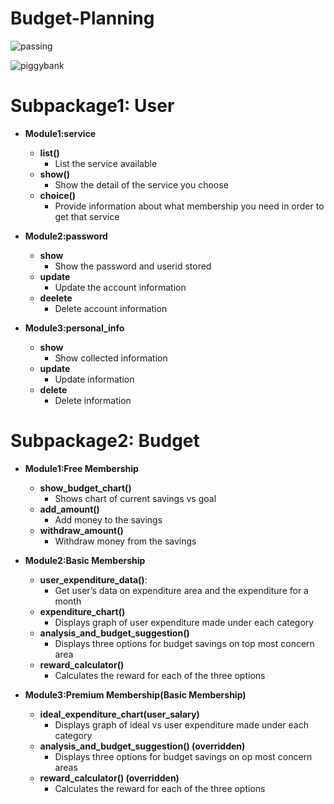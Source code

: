 # Budget-Planning
![passing](https://app.travis-ci.com/Saisree-123/DATA533-LAB4.svg?branch=master)

![piggybank](https://www.pexels.com/photo/a-pink-piggy-bank-beside-a-stack-of-wooden-scrabble-blocks-9822690/)

# Subpackage1: User #
* **Module1:service**
  	* **list()** 
  		- List the service available
  	* **show()** 
  		- Show the detail of the service you choose
  	* **choice()** 
  		- Provide information about what membership you need in order to get that service

* **Module2:password**
  	* **show**
  		- Show the password and userid stored
  	* **update**
  		- Update the account information
  	* **deelete**
  		- Delete account information

* **Module3:personal_info**
  	* **show**
  		- Show collected information
  	* **update**
  		- Update information
  	* **delete**
  		- Delete information
  
# Subpackage2: Budget

* **Module1:Free Membership**
 	* **show_budget_chart()**
 		- Shows chart of current savings vs goal
	* **add_amount()**
		- Add money to the savings
	* **withdraw_amount()**
		- Withdraw money from the savings

* **Module2:Basic Membership**
	* **user_expenditure_data()**: 
		- Get user’s data on expenditure area and the expenditure for a month
	* **expenditure_chart()**
		- Displays graph of user expenditure made under each category
	* **analysis_and_budget_suggestion()**
		- Displays three options for budget savings on top most concern area
	* **reward_calculator()**
		- Calculates the reward for each of the three options

* **Module3:Premium Membership(Basic Membership)**
	* **ideal_expenditure_chart(user_salary)**
		- Displays graph of ideal vs user expenditure made under each category
	* **analysis_and_budget_suggestion() (overridden)**
		- Displays three options for budget savings on op most concern areas
	* **reward_calculator()  (overridden)**
		- Calculates the reward for each of the three options

   
